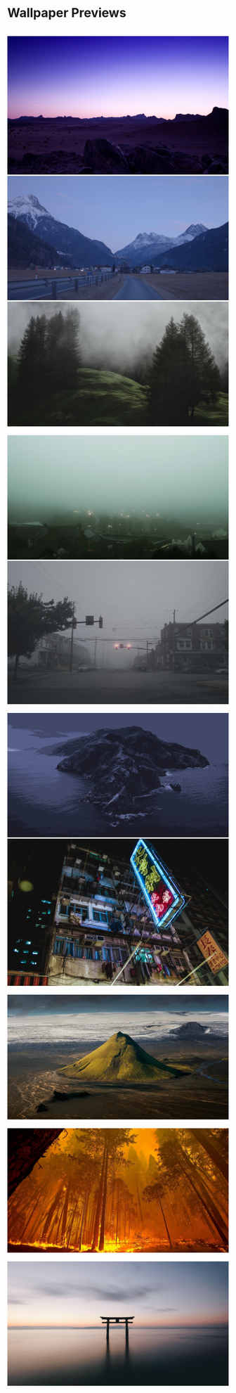 # Wallpaper Previews

<img src="bridge-city.png" alt=""/>
<img src="city-1.png" alt=""/>
<img src="daydream.png" alt=""/>
<img src="desert-road.png" alt=""/>
<img src="desert.png" alt=""/>
<img src="despair.png" alt=""/>
<img src="foggy-hill.png" alt=""/>
<img src="foggy-town-2.png" alt=""/>
<img src="foggy-town-3.png" alt=""/>
<img src="foggy-town.png" alt=""/>
<img src="ibm-store.png" alt=""/>
<img src="idyllic-landscape.png" alt=""/>
<img src="idyllic-mountain-shack.png" alt=""/>
<img src="island.png" alt=""/>
<img src="japan-1.png" alt=""/>
<img src="landscape-3.png" alt=""/>
<img src="mountain-02.png" alt=""/>
<img src="mountain.png" alt=""/>
<img src="pier.png" alt=""/>
<img src="pursuit-of-power.png" alt=""/>
<img src="seaside-pebbles.png" alt=""/>
<img src="shinto-shrine.png" alt=""/>
<img src="shore-2.png" alt=""/>
<img src="shore.png" alt=""/>
<img src="spring-cherry-blossom.png" alt=""/>
